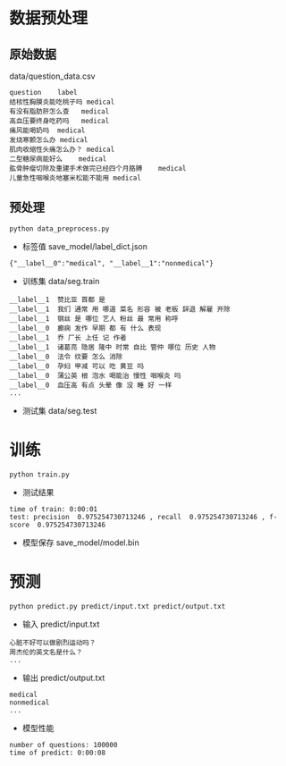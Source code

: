 # 数据预处理
## 原始数据

data/question_data.csv

```
question	label
结核性胸膜炎能吃桃子吗	medical
有没有脂肪肝怎么查	medical
高血压要终身吃药吗	medical
痛风能喝奶吗	medical
发烧寒颤怎么办	medical
肌肉收缩性头痛怎么办？	medical
二型糖尿病能好么	medical
肱骨肿瘤切除及重建手术做完已经四个月胳膊	medical
儿童急性咽喉炎地塞米松能不能用	medical
```

## 预处理
```
python data_preprocess.py
```

- 标签值 save_model/label_dict.json
```
{"__label__0":"medical", "__label__1":"nonmedical"}
```

- 训练集 data/seg.train
```
__label__1	赞比亚 首都 是
__label__1	我们 通常 用 哪道 菜名 形容 被 老板 辞退 解雇 开除
__label__1	钢丝 是 哪位 艺人 粉丝 最 常用 称呼
__label__0	癫痫 发作 早期 都 有 什么 表现
__label__1	乔 厂长 上任 记 作者
__label__1	诸葛亮 隐居 隆中 时常 自比 管仲 哪位 历史 人物
__label__0	法令 纹要 怎么 消除
__label__0	孕妇 甲减 可以 吃 黄豆 吗
__label__0	蒲公英 根 泡水 喝能治 慢性 咽喉炎 吗
__label__0	血压高 有点 头晕 像 没 睡 好 一样
...
```

- 测试集 data/seg.test

# 训练
```
python train.py
```

- 测试结果
```
time of train: 0:00:01
test: precision  0.975254730713246 , recall  0.975254730713246 , f-score  0.975254730713246
```

- 模型保存 save_model/model.bin

# 预测
```
python predict.py predict/input.txt predict/output.txt
```
- 输入 predict/input.txt
```
心脏不好可以做剧烈运动吗？
周杰伦的英文名是什么？
...
```

- 输出 predict/output.txt
```
medical
nonmedical
...
```

- 模型性能
```
number of questions: 100000
time of predict: 0:00:08
```

